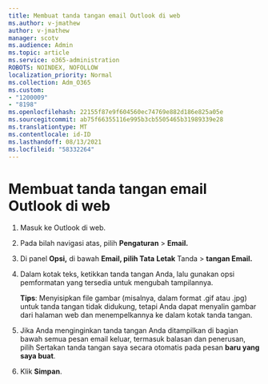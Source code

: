```yaml
---
title: Membuat tanda tangan email Outlook di web
ms.author: v-jmathew
author: v-jmathew
manager: scotv
ms.audience: Admin
ms.topic: article
ms.service: o365-administration
ROBOTS: NOINDEX, NOFOLLOW
localization_priority: Normal
ms.collection: Adm_O365
ms.custom:
- "1200009"
- "8198"
ms.openlocfilehash: 22155f87e9f604560ec74769e882d186e825a05e
ms.sourcegitcommit: ab75f66355116e995b3cb5505465b31989339e28
ms.translationtype: MT
ms.contentlocale: id-ID
ms.lasthandoff: 08/13/2021
ms.locfileid: "58332264"
---
```

# <a name="create-email-signature-in-outlook-on-the-web"></a>Membuat tanda tangan email Outlook di web

1. Masuk ke Outlook di web.
2. Pada bilah navigasi atas, pilih **Pengaturan**  >  **Email.**
3. Di panel **Opsi,** di bawah **Email, pilih Tata** **Letak** Tanda  >  **tangan Email.**
4. Dalam kotak teks, ketikkan tanda tangan Anda, lalu gunakan opsi pemformatan yang tersedia untuk mengubah tampilannya.

    **Tips**: Menyisipkan file gambar (misalnya, dalam format .gif atau .jpg) untuk tanda tangan tidak didukung, tetapi Anda dapat menyalin gambar dari halaman web dan menempelkannya ke dalam kotak tanda tangan.

5. Jika Anda menginginkan tanda tangan Anda ditampilkan di bagian bawah semua pesan email keluar, termasuk balasan dan penerusan, pilih Sertakan tanda tangan saya secara otomatis pada pesan **baru yang saya buat**.
6. Klik **Simpan**.
